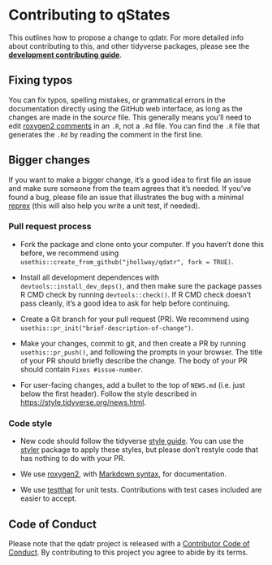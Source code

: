 Contributing to qStates
=======================

This outlines how to propose a change to qdatr. For more detailed info
about contributing to this, and other tidyverse packages, please see the
[**development contributing guide**](https://rstd.io/tidy-contrib).

Fixing typos
------------

You can fix typos, spelling mistakes, or grammatical errors in the
documentation directly using the GitHub web interface, as long as the
changes are made in the *source* file. This generally means you’ll need
to edit [roxygen2
comments](https://roxygen2.r-lib.org/articles/roxygen2.html) in an `.R`,
not a `.Rd` file. You can find the `.R` file that generates the `.Rd` by
reading the comment in the first line.

Bigger changes
--------------

If you want to make a bigger change, it’s a good idea to first file an
issue and make sure someone from the team agrees that it’s needed. If
you’ve found a bug, please file an issue that illustrates the bug with a
minimal [reprex](https://www.tidyverse.org/help/#reprex) (this will also
help you write a unit test, if needed).

### Pull request process

-   Fork the package and clone onto your computer. If you haven’t done
    this before, we recommend using
    `usethis::create_from_github("jhollway/qdatr", fork = TRUE)`.

-   Install all development dependences with
    `devtools::install_dev_deps()`, and then make sure the package
    passes R CMD check by running `devtools::check()`. If R CMD check
    doesn’t pass cleanly, it’s a good idea to ask for help before
    continuing.

-   Create a Git branch for your pull request (PR). We recommend using
    `usethis::pr_init("brief-description-of-change")`.

-   Make your changes, commit to git, and then create a PR by running
    `usethis::pr_push()`, and following the prompts in your browser. The
    title of your PR should briefly describe the change. The body of
    your PR should contain `Fixes #issue-number`.

-   For user-facing changes, add a bullet to the top of `NEWS.md`
    (i.e. just below the first header). Follow the style described in
    <a href="https://style.tidyverse.org/news.html" class="uri">https://style.tidyverse.org/news.html</a>.

### Code style

-   New code should follow the tidyverse [style
    guide](https://style.tidyverse.org). You can use the
    [styler](https://CRAN.R-project.org/package=styler) package to apply
    these styles, but please don’t restyle code that has nothing to do
    with your PR.

-   We use [roxygen2](https://cran.r-project.org/package=roxygen2), with
    [Markdown
    syntax](https://cran.r-project.org/web/packages/roxygen2/vignettes/rd-formatting.html),
    for documentation.

-   We use [testthat](https://cran.r-project.org/package=testthat) for
    unit tests. Contributions with test cases included are easier to
    accept.

Code of Conduct
---------------

Please note that the qdatr project is released with a [Contributor Code
of Conduct](CODE_OF_CONDUCT.md). By contributing to this project you
agree to abide by its terms.

